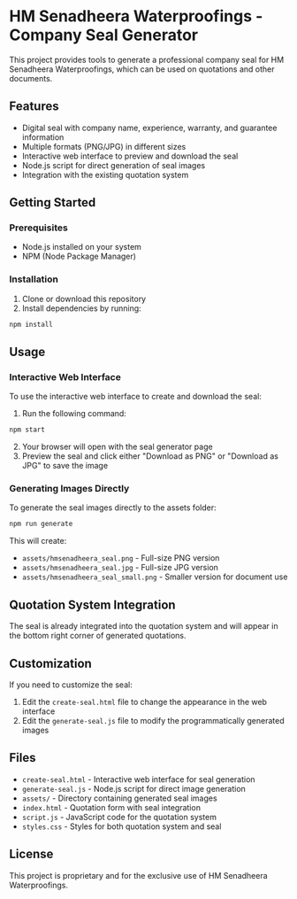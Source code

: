 # HM Senadheera Waterproofings - Company Seal Generator

This project provides tools to generate a professional company seal for HM Senadheera Waterproofings, which can be used on quotations and other documents.

## Features

- Digital seal with company name, experience, warranty, and guarantee information
- Multiple formats (PNG/JPG) in different sizes
- Interactive web interface to preview and download the seal
- Node.js script for direct generation of seal images
- Integration with the existing quotation system

## Getting Started

### Prerequisites

- Node.js installed on your system
- NPM (Node Package Manager)

### Installation

1. Clone or download this repository
2. Install dependencies by running:

```bash
npm install
```

## Usage

### Interactive Web Interface

To use the interactive web interface to create and download the seal:

1. Run the following command:

```bash
npm start
```

2. Your browser will open with the seal generator page
3. Preview the seal and click either "Download as PNG" or "Download as JPG" to save the image

### Generating Images Directly

To generate the seal images directly to the assets folder:

```bash
npm run generate
```

This will create:
- `assets/hmsenadheera_seal.png` - Full-size PNG version
- `assets/hmsenadheera_seal.jpg` - Full-size JPG version
- `assets/hmsenadheera_seal_small.png` - Smaller version for document use

## Quotation System Integration

The seal is already integrated into the quotation system and will appear in the bottom right corner of generated quotations.

## Customization

If you need to customize the seal:

1. Edit the `create-seal.html` file to change the appearance in the web interface
2. Edit the `generate-seal.js` file to modify the programmatically generated images

## Files

- `create-seal.html` - Interactive web interface for seal generation
- `generate-seal.js` - Node.js script for direct image generation
- `assets/` - Directory containing generated seal images
- `index.html` - Quotation form with seal integration
- `script.js` - JavaScript code for the quotation system
- `styles.css` - Styles for both quotation system and seal

## License

This project is proprietary and for the exclusive use of HM Senadheera Waterproofings. 